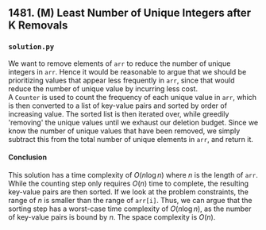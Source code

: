 ## 1481. (M) Least Number of Unique Integers after K Removals

### `solution.py`
We want to remove elements of `arr` to reduce the number of unique integers in `arr`. Hence it would be reasonable to argue that we should be prioritizing values that appear less frequently in `arr`, since that would reduce the number of unique value by incurring less cost.  
A `Counter` is used to count the frequency of each unique value in `arr`, which is then converted to a list of key-value pairs and sorted by order of increasing value. The sorted list is then iterated over, while greedily 'removing' the unique values until we exhaust our deletion budget. Since we know the number of unique values that have been removed, we simply subtract this from the total number of unique elements in `arr`, and return it.  

#### Conclusion
This solution has a time complexity of $O(n\log n)$ where $n$ is the length of `arr`. While the counting step only requires $O(n)$ time to complete, the resulting key-value pairs are then sorted. If we look at the problem constraints, the range of $n$ is smaller than the range of `arr[i]`. Thus, we can argue that the sorting step has a worst-case time complexity of $O(n\log n)$, as the number of key-value pairs is bound by $n$. The space complexity is $O(n)$.  
  


